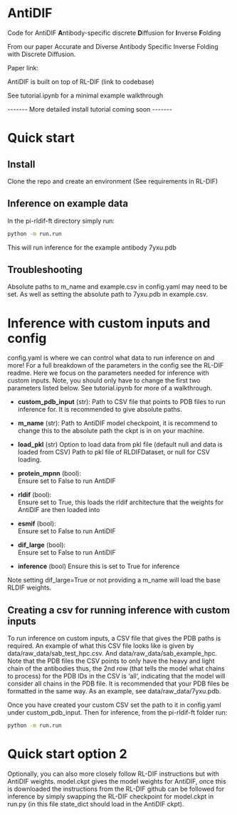 
# AntiDIF
Code for AntiDIF **A**ntibody-specific discrete **D**iffusion for **I**nverse **F**olding

From our paper Accurate and Diverse Antibody Specific Inverse Folding with Discrete Diffusion.

Paper link: 


AntiDIF is built on top of RL-DIF (link to codebase) 

See tutorial.ipynb for a minimal example walkthrough

------- More detailed install tutorial coming soon -------

# Quick start 

## Install 
Clone the repo and create an environment (See requirements in RL-DIF)

## Inference on example data
In the pi-rldif-ft directory simply run: 

```bash
python -m run.run
``` 
This will run inference for the example antibody 7yxu.pdb

## Troubleshooting
Absolute paths to m_name and example.csv in config.yaml may need to be set. As well as setting the absolute path to 7yxu.pdb in example.csv.

# Inference with custom inputs and config

config.yaml is where we can control what data to run inference on and more! 
For a full breakdown of the parameters in the config see the RL-DIF readme. Here we focus on the parameters needed for inference with custom inputs. Note, you should only have to change the first two parameters listed below. 
See tutorial.ipynb for more of a walkthrough.

- **custom_pdb_input** (str): 
  Path to CSV file that points to PDB files to run inference for. It is recommended to give absolute paths.

- **m_name** (str):
  Path to AntiDIF model checkpoint, it is recommend to change this to the absolute path the ckpt is in on your machine. 

- **load_pkl** (str)
  Option to load data from pkl file (default null and data is loaded from CSV)
  Path to pkl file of RLDIFDataset, or null for CSV loading.


- **protein_mpnn** (bool):  
  Ensure set to False to run AntiDIF

- **rldif** (bool):  
  Ensure set to True, this loads the rldif architecture that the weights for AntiDIF are then loaded into

- **esmif** (bool):  
  Ensure set to False to run AntiDIF

- **dif_large** (bool):  
  Ensure set to False to run AntiDIF

- **inference** (bool)
  Ensure this is set to True for inference

Note setting dif_large=True or not providing a m_name will load the base RLDIF weights.

## Creating a csv for running inference with custom inputs
 
To run inference on custom inputs, a CSV file that gives the PDB paths is required.
An example of what this CSV file looks like is given by data/raw_data/sab_test_hpc.csv. And data/raw_data/sab_example_hpc. Note that the PDB files the CSV points to only have the heavy and light chain of the antibodies thus, the 2nd row (that tells the model what chains to process) for the PDB IDs in the CSV is ‘all‘, indicating that the model will consider all chains in the PDB file. It is recommended that your PDB files be formatted in the same way. As an example, see data/raw_data/7yxu.pdb.

Once you have created your custom CSV set the path to it in config.yaml under custom_pdb_input. Then for inference, from the pi-rldif-ft folder run:

```bash
python -m run.run
``` 
 

# Quick start option 2
Optionally, you can also more closely follow RL-DIF instructions but with AntiDIF weights. model.ckpt gives the model weights for AntiDIF, once this is downloaded the instructions from the RL-DIF github can be followed for inference by simply swapping the RL-DIF checkpoint for model.ckpt in run.py (in this file state_dict should load in the AntiDIF ckpt).
